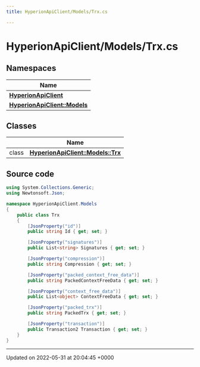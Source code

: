 ```yaml
---
title: HyperionApiClient/Models/Trx.cs

---
```


# HyperionApiClient/Models/Trx.cs



## Namespaces

| Name           |
| -------------- |
| **[HyperionApiClient](/Namespaces/namespace_hyperion_api_client.md)**  |
| **[HyperionApiClient::Models](/Namespaces/namespace_hyperion_api_client_1_1_models.md)**  |

## Classes

|                | Name           |
| -------------- | -------------- |
| class | **[HyperionApiClient::Models::Trx](/Classes/class_hyperion_api_client_1_1_models_1_1_trx.md)**  |




## Source code

```csharp
using System.Collections.Generic;
using Newtonsoft.Json;

namespace HyperionApiClient.Models
{
    public class Trx
    {
        [JsonProperty("id")]
        public string Id { get; set; }

        [JsonProperty("signatures")]
        public List<string> Signatures { get; set; }

        [JsonProperty("compression")]
        public string Compression { get; set; }

        [JsonProperty("packed_context_free_data")]
        public string PackedContextFreeData { get; set; }

        [JsonProperty("context_free_data")]
        public List<object> ContextFreeData { get; set; }

        [JsonProperty("packed_trx")]
        public string PackedTrx { get; set; }

        [JsonProperty("transaction")]
        public Transaction2 Transaction { get; set; }
    }
}
```


-------------------------------

Updated on 2022-05-31 at 20:04:45 +0000
